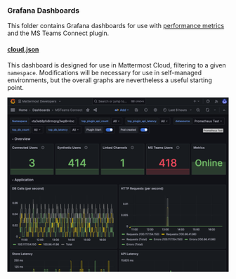 ### Grafana Dashboards

This folder contains Grafana dashboards for use with [performance metrics](https://docs.mattermost.com/scale/performance-monitoring.html) and the MS Teams Connect plugin.

#### [cloud.json](cloud.json)

This dashboard is designed for use in Mattermost Cloud, filtering to a given `namespace`. Modifications will be necessary for use in self-managed environments, but the overall graphs are nevertheless a useful starting point.

![cloud dashboard](cloud.png)


